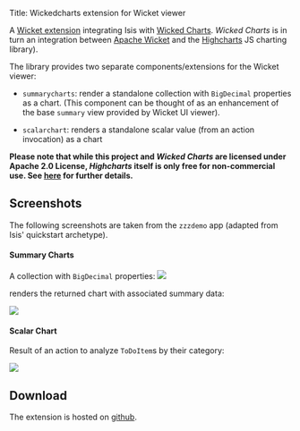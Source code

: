 Title: Wickedcharts extension for Wicket viewer

A [Wicket extension](https://github.com/danhaywood/isis-wicket-wickedcharts) integrating Isis with [Wicked Charts](https://code.google.com/p/wicked-charts/).  *Wicked Charts* is in turn an integration between [Apache Wicket](http://wicket.apache.org) and the [Highcharts](http://www.highcharts.com/) JS charting library).

The library provides two separate components/extensions for the Wicket viewer:

* `summarycharts`: render a standalone collection with `BigDecimal` properties as a chart.  (This component can be thought of as an enhancement of the base `summary` view provided by Wicket UI viewer).

* `scalarchart`: renders a standalone scalar value (from an action invocation) as a chart

**Please note that while this project and *Wicked Charts* are licensed under Apache 2.0 License, *Highcharts* itself is only free for non-commercial use.  See [here](http://shop.highsoft.com/highcharts.html) for further details.**


## Screenshots

The following screenshots are taken from the `zzzdemo` app (adapted from Isis' quickstart archetype).

#### Summary Charts

A collection with `BigDecimal` properties:
![](https://raw.github.com/danhaywood/isis-wicket-wickedcharts/master/images/summarychart-tab.png)

renders the returned chart with associated summary data:

![](https://raw.github.com/danhaywood/isis-wicket-wickedcharts/master/images/summarychart.png)


#### Scalar Chart

Result of an action to analyze `ToDoItem`s by their category:

![](https://raw.github.com/danhaywood/isis-wicket-wickedcharts/master/images/piechart.png)


   
## Download

The extension is hosted on [github](https://github.com/danhaywood/isis-wicket-wickedcharts).

